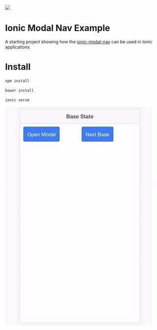 [![](https://img.shields.io/badge/seen%20on%20npm-v1.1.2-green.svg)](https://www.npmjs.com/package/ionic-modal-nav)


Ionic Modal Nav Example
=====================

A starting project showing how the [ionic-modal-nav](https://www.npmjs.com/package/ionic-modal-nav) can be used in Ionic applications

Install
===============

`npm install`

`bower install`

`ionic serve`

![Example](docs/ionic-nav-example.gif?raw=true "Example")

